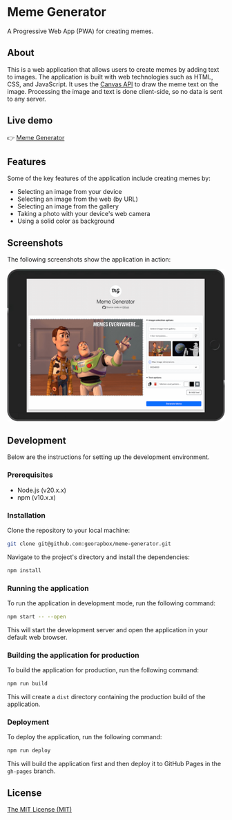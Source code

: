 # Meme Generator

A Progressive Web App (PWA) for creating memes.

## About

This is a web application that allows users to create memes by adding text to images.
The application is built with web technologies such as HTML, CSS, and JavaScript.
It uses the [Canvas API](https://developer.mozilla.org/docs/Web/API/Canvas_API) to draw the meme text on the image. 
Processing the image and text is done client-side, so no data is sent to any server.

## Live demo

👉 [Meme Generator](https://georapbox.github.io/meme-generator/)

## Features

Some of the key features of the application include creating memes by:
- Selecting an image from your device
- Selecting an image from the web (by URL)
- Selecting an image from the gallery
- Taking a photo with your device's web camera
- Using a solid color as background

## Screenshots

The following screenshots show the application in action:

![meme](screenshots/screenshot.png)

## Development

Below are the instructions for setting up the development environment.

### Prerequisites

- Node.js (v20.x.x)
- npm (v10.x.x)

### Installation

Clone the repository to your local machine:

```sh
git clone git@github.com:georapbox/meme-generator.git
```

Navigate to the project's directory and install the dependencies:

```sh
npm install
```

### Running the application

To run the application in development mode, run the following command:

```sh
npm start -- --open
```

This will start the development server and open the application in your default web browser.

### Building the application for production

To build the application for production, run the following command:

```sh
npm run build
```

This will create a `dist` directory containing the production build of the application.

### Deployment

To deploy the application, run the following command:

```sh
npm run deploy
```

This will build the application first and then deploy it to GitHub Pages in the `gh-pages` branch.

## License

[The MIT License (MIT)](https://github.com/georapbox/meme-generator/blob/master/LICENSE)
